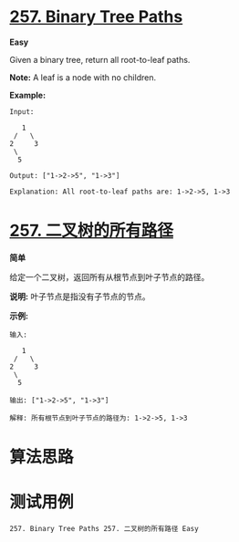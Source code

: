 # [257. Binary Tree Paths][enTitle]

**Easy**

Given a binary tree, return all root-to-leaf paths.

**Note:**  A leaf is a node with no children.

**Example:** 

```
Input:

   1
 /   \
2     3
 \
  5

Output: ["1->2->5", "1->3"]

Explanation: All root-to-leaf paths are: 1->2->5, 1->3

```


# [257. 二叉树的所有路径][cnTitle]

**简单**

给定一个二叉树，返回所有从根节点到叶子节点的路径。

**说明:**  叶子节点是指没有子节点的节点。

**示例:** 

```
输入:

   1
 /   \
2     3
 \
  5

输出: ["1->2->5", "1->3"]

解释: 所有根节点到叶子节点的路径为: 1->2->5, 1->3
```




# 算法思路

# 测试用例
```
257. Binary Tree Paths 257. 二叉树的所有路径 Easy
```

[enTitle]: https://leetcode.com/problems/binary-tree-paths/
[cnTitle]: https://leetcode-cn.com/problems/binary-tree-paths/
